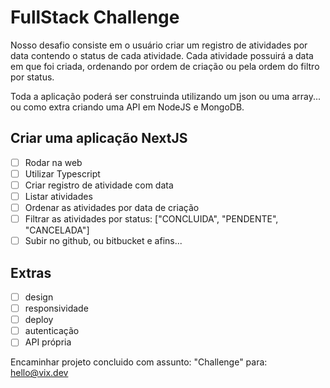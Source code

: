 # FullStack Challenge
Nosso desafio consiste em o usuário criar um registro de atividades por data contendo o status de cada atividade. Cada atividade possuirá a data em que foi criada, ordenando por ordem de criação ou pela ordem do filtro por status.

Toda a aplicação poderá ser construinda utilizando um json ou uma array... ou como extra criando uma API em NodeJS e MongoDB.

## Criar uma aplicação NextJS
- [ ] Rodar na web
- [ ] Utilizar Typescript
- [ ] Criar registro de atividade com data
- [ ] Listar atividades
- [ ] Ordenar as atividades por data de criação
- [ ] Filtrar as atividades por status: ["CONCLUIDA", "PENDENTE", "CANCELADA"]
- [ ] Subir no github, ou bitbucket e afins...

## Extras
- [ ] design
- [ ] responsividade
- [ ] deploy
- [ ] autenticação
- [ ] API própria

Encaminhar projeto concluido com assunto: "Challenge" para: hello@vix.dev
